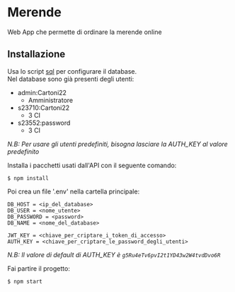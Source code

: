 # Merende
Web App che permette di ordinare la merende online

## Installazione
Usa lo script [sql](https://github.com/Pippopad/Merende/blob/master/merende.sql) per configurare il database.  
Nel database sono già presenti degli utenti:
  - admin:Cartoni22
      - Amministratore
  - s23710:Cartoni22
      - 3 CI
  - s23552:password
      - 3 CI

*N.B: Per usare gli utenti predefiniti, bisogna lasciare la AUTH_KEY al valore predefinito*

Installa i pacchetti usati dall'API con il seguente comando:
```shell
$ npm install
```

Poi crea un file '.env' nella cartella principale:
```code
DB_HOST = <ip_del_database>
DB_USER = <nome_utente>
DB_PASSWORD = <password>
DB_NAME = <nome_del_database>

JWT_KEY = <chiave_per_criptare_i_token_di_accesso>
AUTH_KEY = <chiave_per_criptare_le_password_degli_utenti>
```
*N.B: Il valore di default di AUTH_KEY è `g5Ru4eTv6pvI2t1YD43w2W4tvdDvo6R`*

Fai partire il progetto:
```shell
$ npm start
```